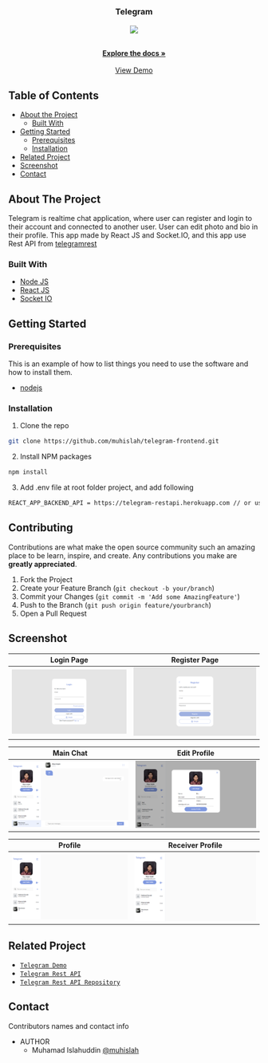 <br />
<p align="center">

  <h3 align="center">Telegram</h3>
  <p align="center">
    <image align="center" width="200" src='./images/telegram.jpg' />
  </p>

  <p align="center">
    <br />
    <a href="https://github.com/muhislah/telegram-frontend.git"><strong>Explore the docs »</strong></a>
    <br />
    <br />
    <a href="https://telegram-xi.vercel.app/">View Demo</a>
  </p>
</p>



<!-- TABLE OF CONTENTS -->
## Table of Contents

* [About the Project](#about-the-project)
  * [Built With](#built-with)
* [Getting Started](#getting-started)
  * [Prerequisites](#prerequisites)
  * [Installation](#installation)
* [Related Project](#related-project)
* [Screenshot](#screenshot)
* [Contact](#contact)



<!-- ABOUT THE PROJECT -->
## About The Project


Telegram is realtime chat application, where user can register and login to their account and connected to another user. User can edit photo and bio in their profile. This app made by React JS and Socket.IO, and this app use Rest API from [telegramrest](https://telegram-restapi.herokuapp.com/)

### Built With

* [Node JS](https://nodejs.org/en/docs/)
* [React JS](https://reactjs.org/)
* [Socket IO](https://socket.io/docs/v4/)



<!-- GETTING STARTED -->
## Getting Started

### Prerequisites

This is an example of how to list things you need to use the software and how to install them.

* [nodejs](https://nodejs.org/en/download/)

### Installation

1. Clone the repo
```sh
git clone https://github.com/muhislah/telegram-frontend.git
```
2. Install NPM packages
```sh
npm install
```
3. Add .env file at root folder project, and add following
```sh
REACT_APP_BACKEND_API = https://telegram-restapi.herokuapp.com // or use your own

```

<!-- CONTRIBUTING -->
## Contributing

Contributions are what make the open source community such an amazing place to be learn, inspire, and create. Any contributions you make are **greatly appreciated**.

1. Fork the Project
2. Create your Feature Branch (`git checkout -b your/branch`)
3. Commit your Changes (`git commit -m 'Add some AmazingFeature'`)
4. Push to the Branch (`git push origin feature/yourbranch`)
5. Open a Pull Request

<!-- SCREENSHOT -->
## Screenshot
| Login Page | Register Page |
| ------------- | ------------- |
| ![login](/images/login.png?raw=true " ") | ![register](/images/register.png?raw=true " ") |

| Main Chat | Edit Profile |
| ------------- | ------------- |
| ![chat](/images/mainchat.png?raw=true " ") | ![edit](/images/editprofile.png?raw=true " ") |

| Profile | Receiver Profile |
| ------------- | ------------- |
| ![profile](/images/profile.png?raw=true " ") | ![receiver](/images/profile.png?raw=true " ") |


<!-- RELATED PROJECT -->
## Related Project
* [`Telegram Demo`](https://telegram-xi.vercel.app/)
* [`Telegram Rest API`](https://telegram-restapi.herokuapp.com)
* [`Telegram Rest API Repository`](https://github.com/muhislah/telegram-backend.git)


<!-- CONTACT -->
## Contact

Contributors names and contact info

* AUTHOR
  * Muhamad Islahuddin [@muhislah](https://github.com/muhislah)
